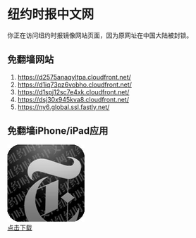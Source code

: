 <h1>纽约时报中文网</h1>
<p>你正在访问纽约时报镜像网站页面，因为原网址在中国大陆被封锁。</p>
<h2>免翻墙网站</h2>
<ol>
<li><a href="https://d2575anaqyltpa.cloudfront.net/" target="1">https://d2575anaqyltpa.cloudfront.net/</a></li>
<li><a href="https://d1iq73pz6vobho.cloudfront.net/" target="2">https://d1iq73pz6vobho.cloudfront.net/</a></li>
<li><a href="https://d1spj12sc7e4xk.cloudfront.net/" target="3">https://d1spj12sc7e4xk.cloudfront.net/</a></li>
<li><a href="https://dsj30x945kva8.cloudfront.net/" target="4">https://dsj30x945kva8.cloudfront.net/</a></li>
<li><a href="https://ny6.global.ssl.fastly.net/" target="5">https://ny6.global.ssl.fastly.net/</a></li>
</ol>
<h2>免翻墙iPhone/iPad应用</h2>
<p>
	<a href="https://itunes.apple.com/cn/app/niu-yue-shi-bao-zhong-wen-wang/id807498298?mt=8">
		<img src="icon175x175.jpeg" />
		<br/>点击下载
	</a>
</p>